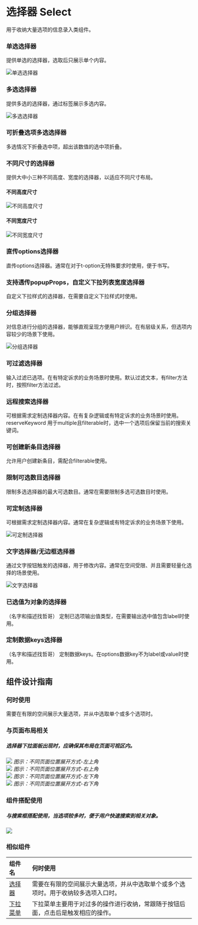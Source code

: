# 选择器 Select

用于收纳大量选项的信息录入类组件。







### 单选选择器

提供单选的选择器，选取后只展示单个内容。

![单选选择器](https://tdesign.gtimg.com/site/design/images/单选选择器-1851283.jpg)


### 多选选择器

提供多选的选择器，通过标签展示多选内容。

![多选选择器](https://tdesign.gtimg.com/site/design/images/多选选择器-1851290.jpg)

### 可折叠选项多选选择器

多选情况下折叠选中项，超出该数值的选中项折叠。
### 不同尺寸的选择器
提供大中小三种不同高度、宽度的选择器，以适应不同尺寸布局。

#### 不同高度尺寸

![不同高度尺寸](https://tdesign.gtimg.com/site/design/images/不同高度尺寸-1851323.jpg)


#### 不同宽度尺寸

![不同宽度尺寸](https://tdesign.gtimg.com/site/design/images/不同宽度尺寸-1851330.jpg)


### 直传options选择器
直传options选择器。通常在对于t-option无特殊要求时使用，便于书写。

### 支持透传popupProps，自定义下拉列表宽度选择器
自定义下拉样式的选择器，在需要自定义下拉样式时使用。

### 分组选择器

对信息进行分组的选择器，能够直观呈现方便用户辨识。在有层级关系，但选项内容较少的场景下使用。

![分组选择器](https://tdesign.gtimg.com/site/design/images/分组选择器-1851297.jpg)

### 可过滤选择器
输入过滤已选项。在有特定诉求的业务场景时使用。默认过滤文本，有filter方法时，按照filter方法过滤。

### 远程搜索选择器
可根据需求定制选择器内容。在有复杂逻辑或有特定诉求的业务场景时使用。reserveKeyword 用于multiple且filterable时，选中一个选项后保留当前的搜索关键词。

### 可创建新条目选择器
允许用户创建新条目，需配合filterable使用。

### 限制可选数目选择器

限制多选选择器的最大可选数目。通常在需要限制多选可选数目时使用。

### 可定制选择器

可根据需求定制选择器内容。通常在复杂逻辑或有特定诉求的业务场景下使用。

![可定制选择器](https://tdesign.gtimg.com/site/design/images/可定制选择器-1851304.jpg)



### 文字选择器/无边框选择器

通过文字按钮触发的选择器，用于修改内容。通常在空间受限、并且需要轻量化选择的场景使用。

![文字选择器](https://tdesign.gtimg.com/site/design/images/文字选择器-1851312.jpg)

### 已选值为对象的选择器
（名字和描述找哲哥）
定制已选项输出值类型，在需要输出选中值包含label时使用。

### 定制数据keys选择器
（名字和描述找哲哥）
定制数据keys。在options数据key不为label或value时使用。




## 组件设计指南




### 何时使用

需要在有限的空间展示大量选项，并从中选取单个或多个选项时。

### 与页面布局相关
##### 选择器下拉面板出现时，应确保其布局在页面可视区内。

<div class="legend">
  <div class="item">
    <img src="https://oteam-tdesign-1258344706.cos.ap-guangzhou.myqcloud.com/site/design/selecter_1.png"/>
    <em>图示：不同页面位置展开方式-左上角</em>
  </div>

  <div class="item">
    <img src="https://oteam-tdesign-1258344706.cos.ap-guangzhou.myqcloud.com/site/design/selecter_2.png"/>
    <em>图示：不同页面位置展开方式-右上角</em>
  </div>

  <div class="item">
    <img src="https://oteam-tdesign-1258344706.cos.ap-guangzhou.myqcloud.com/site/design/selecter_3.png"/>
    <em>图示：不同页面位置展开方式-左下角</em>
  </div>

  <div class="item">
    <img src="https://oteam-tdesign-1258344706.cos.ap-guangzhou.myqcloud.com/site/design/selecter_4.png"/>
    <em>图示：不同页面位置展开方式-右下角</em>
  </div>
</div>


### 组件搭配使用

##### 与搜索框搭配使用，当选项较多时，便于用户快速搜索到相关对象。
<div class="legend">
  <div class="item">
    <img src="https://oteam-tdesign-1258344706.cos.ap-guangzhou.myqcloud.com/site/design/%E9%80%89%E6%8B%A9%E5%99%A8-------5@2x.png" />
  </div>

  <div class="item"></div>
</div>



### 相似组件

| 组件名   | 何时使用                                                     |
| :------- | :----------------------------------------------------------- |
| [选择器](./select)   | 需要在有限的空间展示大量选项，并从中选取单个或多个选项时。用于收纳较多选项入口时。 |
| [下拉菜单](./dropdown) | 下拉菜单主要用于对过多的操作进行收纳，常跟随于按钮后面，点击后是触发相应的操作。 |

